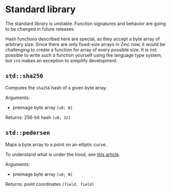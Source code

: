 # Standard library

The standard library is unstable. Function signatures and behavior are going to
be changed in future releases.

Hash functions described here are special, as they accept a byte array of
arbitrary size. Since there are only fixed-size arrays in Zinc now, it would
be challenging to create a function for array of every possible size. It is
not possible to write such a function yourself using the language type
system, but `std` makes an exception to simpilify development.

## `std::sha256`

Computes the `sha256` hash of a given byte array.

Arguments:
- preimage byte array `[u8; N]`

Returns: 256-bit hash `[u8; 32]`

## `std::pedersen`

Maps a byte array to a point on an elliptic curve.

To understand what is under the hood, see [this article](https://iden3-docs.readthedocs.io/en/latest/iden3_repos/research/publications/zkproof-standards-workshop-2/pedersen-hash/pedersen.html).

Arguments:
- preimage byte array `[u8; N]`

Returns: point coordinates `(field, field)`
